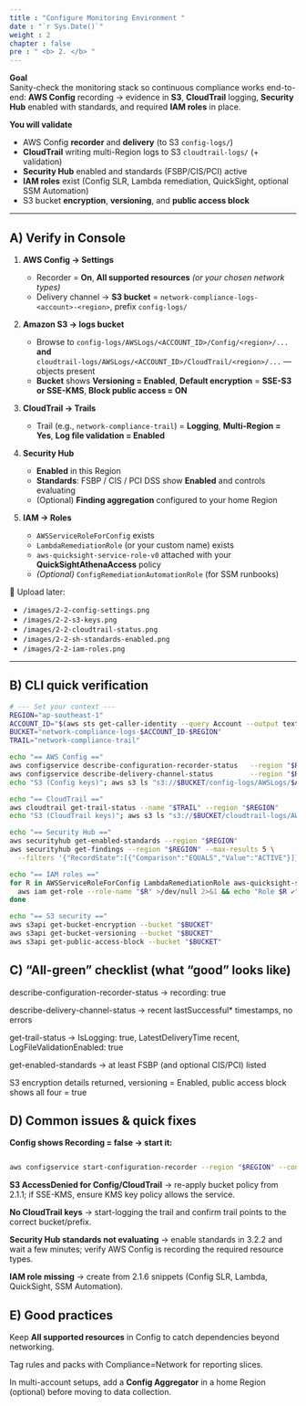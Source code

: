 ```yaml
---
title : "Configure Monitoring Environment "
date : "`r Sys.Date()`"
weight : 2
chapter : false
pre : " <b> 2. </b> "
---
```


**Goal**  
Sanity-check the monitoring stack so continuous compliance works end-to-end: **AWS Config** recording → evidence in **S3**, **CloudTrail** logging, **Security Hub** enabled with standards, and required **IAM roles** in place.

**You will validate**
- AWS Config **recorder** and **delivery** (to S3 `config-logs/`)
- **CloudTrail** writing multi-Region logs to S3 `cloudtrail-logs/` (+ validation)
- **Security Hub** enabled and standards (FSBP/CIS/PCI) active
- **IAM roles** exist (Config SLR, Lambda remediation, QuickSight, optional SSM Automation)
- S3 bucket **encryption**, **versioning**, and **public access block**

---

## A) Verify in Console

1) **AWS Config → Settings**  
   - Recorder = **On**, **All supported resources** *(or your chosen network types)*  
   - Delivery channel → **S3 bucket** = `network-compliance-logs-<account>-<region>`, prefix `config-logs/`

2) **Amazon S3 → logs bucket**  
   - Browse to `config-logs/AWSLogs/<ACCOUNT_ID>/Config/<region>/...` **and**  
     `cloudtrail-logs/AWSLogs/<ACCOUNT_ID>/CloudTrail/<region>/...` — objects present  
   - **Bucket** shows **Versioning = Enabled**, **Default encryption** = **SSE-S3 or SSE-KMS**, **Block public access = ON**

3) **CloudTrail → Trails**  
   - Trail (e.g., `network-compliance-trail`) = **Logging**, **Multi-Region = Yes**, **Log file validation = Enabled**

4) **Security Hub**  
   - **Enabled** in this Region  
   - **Standards**: FSBP / CIS / PCI DSS show **Enabled** and controls evaluating  
   - (Optional) **Finding aggregation** configured to your home Region

5) **IAM → Roles**  
   - `AWSServiceRoleForConfig` exists  
   - `LambdaRemediationRole` (or your custom name) exists  
   - `aws-quicksight-service-role-v0` attached with your **QuickSightAthenaAccess** policy  
   - *(Optional)* `ConfigRemediationAutomationRole` (for SSM runbooks)

📸 Upload later:
- `/images/2-2-config-settings.png`
- `/images/2-2-s3-keys.png`
- `/images/2-2-cloudtrail-status.png`
- `/images/2-2-sh-standards-enabled.png`
- `/images/2-2-iam-roles.png`

---

## B) CLI quick verification

```bash
# --- Set your context ---
REGION="ap-southeast-1"
ACCOUNT_ID="$(aws sts get-caller-identity --query Account --output text)"
BUCKET="network-compliance-logs-$ACCOUNT_ID-$REGION"
TRAIL="network-compliance-trail"

echo "== AWS Config =="
aws configservice describe-configuration-recorder-status   --region "$REGION"
aws configservice describe-delivery-channel-status         --region "$REGION"
echo "S3 (Config keys)"; aws s3 ls "s3://$BUCKET/config-logs/AWSLogs/$ACCOUNT_ID/Config/$REGION/" --recursive | head -n 10

echo "== CloudTrail =="
aws cloudtrail get-trail-status --name "$TRAIL" --region "$REGION"
echo "S3 (CloudTrail keys)"; aws s3 ls "s3://$BUCKET/cloudtrail-logs/AWSLogs/$ACCOUNT_ID/" --recursive | head -n 10

echo "== Security Hub =="
aws securityhub get-enabled-standards --region "$REGION"
aws securityhub get-findings --region "$REGION" --max-results 5 \
  --filters '{"RecordState":[{"Comparison":"EQUALS","Value":"ACTIVE"}]}' >/dev/null && echo "Findings reachable ✔"

echo "== IAM roles =="
for R in AWSServiceRoleForConfig LambdaRemediationRole aws-quicksight-service-role-v0 ConfigRemediationAutomationRole; do
  aws iam get-role --role-name "$R" >/dev/null 2>&1 && echo "Role $R ✔" || echo "Role $R (optional/missing)"
done

echo "== S3 security =="
aws s3api get-bucket-encryption --bucket "$BUCKET"
aws s3api get-bucket-versioning --bucket "$BUCKET"
aws s3api get-public-access-block --bucket "$BUCKET"
```

## C) “All-green” checklist (what “good” looks like)
describe-configuration-recorder-status → recording: true

describe-delivery-channel-status → recent lastSuccessful* timestamps, no errors

get-trail-status → IsLogging: true, LatestDeliveryTime recent, LogFileValidationEnabled: true

get-enabled-standards → at least FSBP (and optional CIS/PCI) listed

S3 encryption details returned, versioning = Enabled, public access block shows all four = true

## D) Common issues & quick fixes
**Config shows Recording = false → start it:**

```bash

aws configservice start-configuration-recorder --region "$REGION" --configuration-recorder-name default
```
**S3 AccessDenied for Config/CloudTrail** → re-apply bucket policy from 2.1.1; if SSE-KMS, ensure KMS key policy allows the service.

**No CloudTrail keys** → start-logging the trail and confirm trail points to the correct bucket/prefix.

**Security Hub standards not evaluating** → enable standards in 3.2.2 and wait a few minutes; verify AWS Config is recording the required resource types.

**IAM role missing** → create from 2.1.6 snippets (Config SLR, Lambda, QuickSight, SSM Automation).

## E) Good practices
Keep **All supported resources** in Config to catch dependencies beyond networking.

Tag rules and packs with Compliance=Network for reporting slices.

In multi-account setups, add a **Config Aggregator** in a home Region (optional) before moving to data collection.
